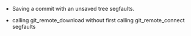* Saving a commit with an unsaved tree segfaults.

* calling git_remote_download without first calling git_remote_connect segfaults